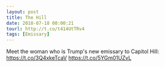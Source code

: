 ```yaml
---
layout: post
title: The Hill
date: 2018-07-18 00:00:21
tourl: http://t.co/t414UtTRv4
tags: [Emissary]
---
```

Meet the woman who is Trump's new emissary to Capitol Hill: https://t.co/3Q4xkeTcaV https://t.co/5YGm01UZvL
